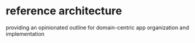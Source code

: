 # reference architecture

providing an opinionated outline for domain-centric app organization and implementation

